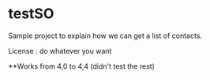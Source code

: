 testSO
======

Sample project to explain how we can get a list of contacts.

License : do whatever you want

**Works from 4,0 to 4,4 (didn't test the rest)
